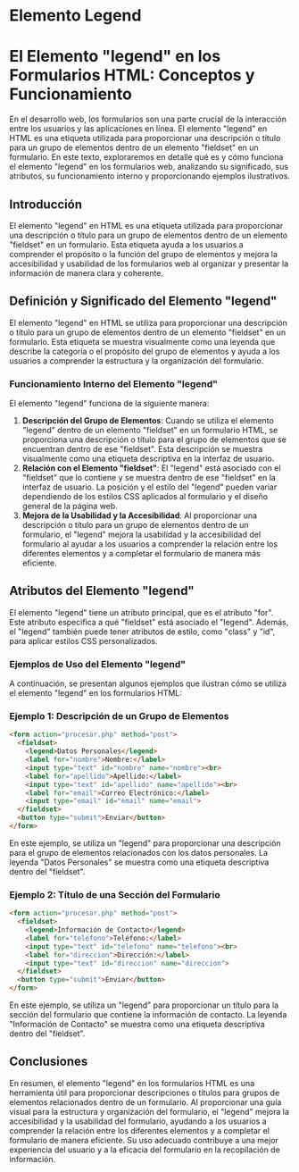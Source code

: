# Elemento Legend

# El Elemento "legend" en los Formularios HTML: Conceptos y Funcionamiento

En el desarrollo web, los formularios son una parte crucial de la interacción entre los usuarios y las aplicaciones en línea. El elemento "legend" en HTML es una etiqueta utilizada para proporcionar una descripción o título para un grupo de elementos dentro de un elemento "fieldset" en un formulario. En este texto, exploraremos en detalle qué es y cómo funciona el elemento "legend" en los formularios web, analizando su significado, sus atributos, su funcionamiento interno y proporcionando ejemplos ilustrativos.

## Introducción

El elemento "legend" en HTML es una etiqueta utilizada para proporcionar una descripción o título para un grupo de elementos dentro de un elemento "fieldset" en un formulario. Esta etiqueta ayuda a los usuarios a comprender el propósito o la función del grupo de elementos y mejora la accesibilidad y usabilidad de los formularios web al organizar y presentar la información de manera clara y coherente.

## Definición y Significado del Elemento "legend"

El elemento "legend" en HTML se utiliza para proporcionar una descripción o título para un grupo de elementos dentro de un elemento "fieldset" en un formulario. Esta etiqueta se muestra visualmente como una leyenda que describe la categoría o el propósito del grupo de elementos y ayuda a los usuarios a comprender la estructura y la organización del formulario.

### Funcionamiento Interno del Elemento "legend"

El elemento "legend" funciona de la siguiente manera:

1. **Descripción del Grupo de Elementos**: Cuando se utiliza el elemento "legend" dentro de un elemento "fieldset" en un formulario HTML, se proporciona una descripción o título para el grupo de elementos que se encuentran dentro de ese "fieldset". Esta descripción se muestra visualmente como una etiqueta descriptiva en la interfaz de usuario.
2. **Relación con el Elemento "fieldset"**: El "legend" está asociado con el "fieldset" que lo contiene y se muestra dentro de ese "fieldset" en la interfaz de usuario. La posición y el estilo del "legend" pueden variar dependiendo de los estilos CSS aplicados al formulario y el diseño general de la página web.
3. **Mejora de la Usabilidad y la Accesibilidad**: Al proporcionar una descripción o título para un grupo de elementos dentro de un formulario, el "legend" mejora la usabilidad y la accesibilidad del formulario al ayudar a los usuarios a comprender la relación entre los diferentes elementos y a completar el formulario de manera más eficiente.

## Atributos del Elemento "legend"

El elemento "legend" tiene un atributo principal, que es el atributo "for". Este atributo especifica a qué "fieldset" está asociado el "legend". Además, el "legend" también puede tener atributos de estilo, como "class" y "id", para aplicar estilos CSS personalizados.

### Ejemplos de Uso del Elemento "legend"

A continuación, se presentan algunos ejemplos que ilustran cómo se utiliza el elemento "legend" en los formularios HTML:

### Ejemplo 1: Descripción de un Grupo de Elementos

```html
<form action="procesar.php" method="post">
  <fieldset>
    <legend>Datos Personales</legend>
    <label for="nombre">Nombre:</label>
    <input type="text" id="nombre" name="nombre"><br>
    <label for="apellido">Apellido:</label>
    <input type="text" id="apellido" name="apellido"><br>
    <label for="email">Correo Electrónico:</label>
    <input type="email" id="email" name="email">
  </fieldset>
  <button type="submit">Enviar</button>
</form>

```

En este ejemplo, se utiliza un "legend" para proporcionar una descripción para el grupo de elementos relacionados con los datos personales. La leyenda "Datos Personales" se muestra como una etiqueta descriptiva dentro del "fieldset".

### Ejemplo 2: Título de una Sección del Formulario

```html
<form action="procesar.php" method="post">
  <fieldset>
    <legend>Información de Contacto</legend>
    <label for="telefono">Teléfono:</label>
    <input type="text" id="telefono" name="telefono"><br>
    <label for="direccion">Dirección:</label>
    <input type="text" id="direccion" name="direccion">
  </fieldset>
  <button type="submit">Enviar</button>
</form>

```

En este ejemplo, se utiliza un "legend" para proporcionar un título para la sección del formulario que contiene la información de contacto. La leyenda "Información de Contacto" se muestra como una etiqueta descriptiva dentro del "fieldset".

## Conclusiones

En resumen, el elemento "legend" en los formularios HTML es una herramienta útil para proporcionar descripciones o títulos para grupos de elementos relacionados dentro de un formulario. Al proporcionar una guía visual para la estructura y organización del formulario, el "legend" mejora la accesibilidad y la usabilidad del formulario, ayudando a los usuarios a comprender la relación entre los diferentes elementos y a completar el formulario de manera eficiente. Su uso adecuado contribuye a una mejor experiencia del usuario y a la eficacia del formulario en la recopilación de información.